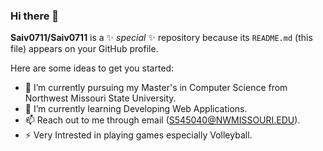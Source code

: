 ### Hi there 👋


**Saiv0711/Saiv0711** is a ✨ _special_ ✨ repository because its `README.md` (this file) appears on your GitHub profile.

Here are some ideas to get you started:

- 🔭 I’m currently pursuing my Master's in Computer Science from Northwest Missouri State University.
- 🌱 I’m currently learning Developing Web Applications.
- 📫 Reach out to me through email (S545040@NWMISSOURI.EDU).
- ⚡ Very Intrested in playing games especially Volleyball. 

